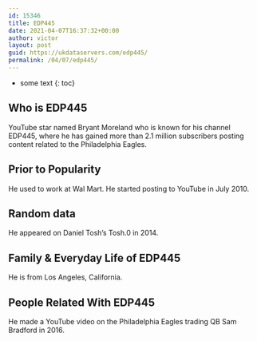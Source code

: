 ```yaml
---
id: 15346
title: EDP445
date: 2021-04-07T16:37:32+00:00
author: victor
layout: post
guid: https://ukdataservers.com/edp445/
permalink: /04/07/edp445/
---
```


* some text
{: toc}


## Who is EDP445



YouTube star named Bryant Moreland who is known for his channel EDP445, where he has gained more than 2.1 million subscribers posting content related to the Philadelphia Eagles. 

                
                
                
## Prior to Popularity



He used to work at Wal Mart. He started posting to YouTube in July 2010.

                
                
                
## Random data



He appeared on Daniel Tosh&#8217;s Tosh.0 in 2014.

                
                
                
## Family & Everyday Life of EDP445



He is from Los Angeles, California.

                
                
                
## People Related With EDP445



He made a YouTube video on the Philadelphia Eagles trading QB Sam Bradford in 2016.

                
              
            
          
          
          